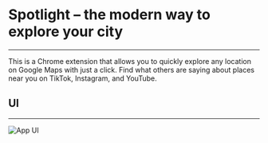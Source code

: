 # Spotlight – the modern way to explore your city
---

This is a Chrome extension that allows you to quickly explore any location on Google Maps with just a click. Find what others are saying about places near you on TikTok, Instagram, and YouTube.

## UI
---

![App UI](https://imgur.com/a/n7ttayT)
